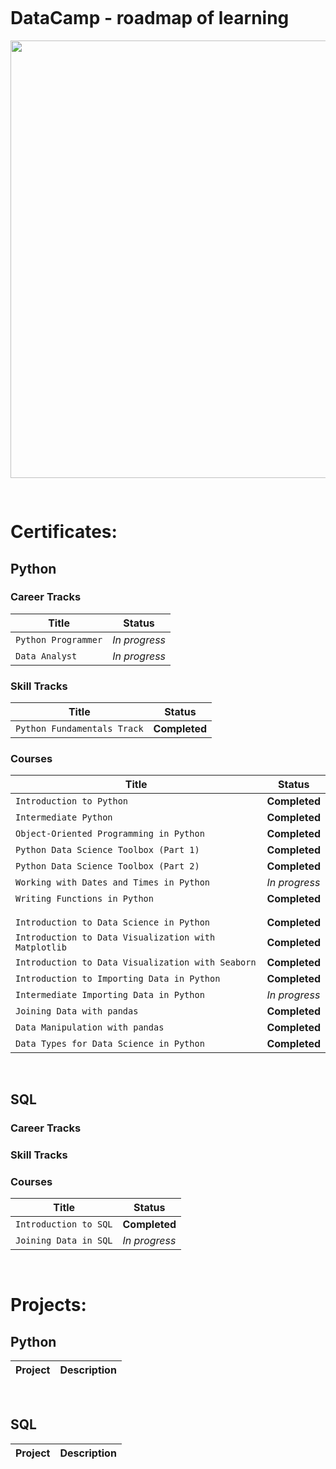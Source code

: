 <pre> </pre>

# DataCamp - roadmap of learning



<p align="center"> 
<img src="https://www.datacamp.com/datacamp.png?v=20102020" width="700">
</p>
<pre> </pre>

# Certificates:

## Python
### Career Tracks
| Title | Status |
| --- | --- |
| `Python Programmer` | *In progress* |
| `Data Analyst` | *In progress* |

### Skill Tracks
| Title | Status |
| --- | --- |
| `Python Fundamentals Track` | **Completed** |

### Courses
| Title | Status |
| --- | --- |
| `Introduction to Python` | **Completed** |
| `Intermediate Python` | **Completed** |
| `Object-Oriented Programming in Python` | **Completed** |
| `Python Data Science Toolbox (Part 1)` | **Completed** |
| `Python Data Science Toolbox (Part 2)` | **Completed** |
| `Working with Dates and Times in Python` |*In progress* |
| `Writing Functions in Python` | **Completed** |
|  |  |
|  |  |
| `Introduction to Data Science in Python` | **Completed** |
| `Introduction to Data Visualization with Matplotlib` | **Completed** |
| `Introduction to Data Visualization with Seaborn` | **Completed** |
| `Introduction to Importing Data in Python` | **Completed** |
| `Intermediate Importing Data in Python` |*In progress* |
| `Joining Data with pandas` | **Completed** |
| `Data Manipulation with pandas` | **Completed** |
| `Data Types for Data Science in Python` | **Completed** |

<pre> </pre>
## SQL
### Career Tracks
### Skill Tracks
### Courses
| Title | Status |
| --- | --- |
| `Introduction to SQL` | **Completed** |
| `Joining Data in SQL` |*In progress* |


<pre> </pre>
# Projects:

## Python
| Project | Description |
| --- | --- |
<pre> </pre>
## SQL
| Project | Description |
| --- | --- |
<pre> </pre>
